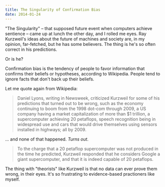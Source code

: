 ```yaml
---
title: The Singularity of Confirmation Bias
date: 2014-01-24
---
```



"The Singularity" – that supposed future event when computers achieve sentience – came up at lunch the other day, and I rolled me eyes. Ray Kurzweil's ideas about the future of machines and society are, in my opinion, far-fetched, but he has some believers. The thing is he's so often correct in his predictions.

Or is he?

Confirmation bias is the tendency of people to favor information that confirms their beliefs or hypotheses, according to Wikipedia. People tend to ignore facts that don't back up their beliefs.

Let me quote again from Wikipedia:

> Daniel Lyons, writing in Newsweek, criticized Kurzweil for some of his predictions that turned out to be wrong, such as the economy continuing to boom from the 1998 dot-com through 2009, a US company having a market capitalization of more than $1 trillion, a supercomputer achieving 20 petaflops, speech recognition being in widespread use and cars that would drive themselves using sensors installed in highways; all by 2009.

... and none of that happened. _Turns out_.

> To the charge that a 20 petaflop supercomputer was not produced in the time he predicted, Kurzweil responded that he considers Google a giant supercomputer, and that it is indeed capable of 20 petaflops.

The thing with "theorists" like Kurzweil is that no data can ever prove them wrong, in their eyes. It's so frustrating to evidence-based practioners like myself.


  